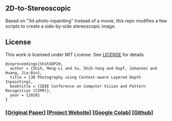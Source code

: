 ## 2D-to-Stereoscopic
Based on "3d-photo-inpainting" Instead of a movie, this repo modifies a few scripts to create a side-by-side stereoscopic image.


## License
This work is licensed under MIT License. See [LICENSE](LICENSE) for details. 
```
@inproceedings{Shih3DP20,
  author = {Shih, Meng-Li and Su, Shih-Yang and Kopf, Johannes and Huang, Jia-Bin},
  title = {3D Photography using Context-aware Layered Depth Inpainting},
  booktitle = {IEEE Conference on Computer Vision and Pattern Recognition (CVPR)},
  year = {2020}
}
```
### [[Original Paper](https://arxiv.org/abs/2004.04727)] [[Project Website](https://shihmengli.github.io/3D-Photo-Inpainting/)] [[Google Colab](https://colab.research.google.com/drive/1706ToQrkIZshRSJSHvZ1RuCiM__YX3Bz)] [[Github](https://github.com/vt-vl-lab/3d-photo-inpainting)]